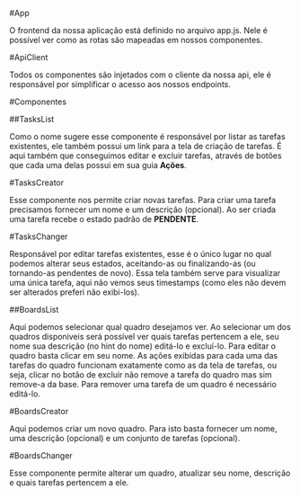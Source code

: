 
#App

O frontend da nossa aplicação está definido no arquivo app.js.
Nele é possível ver como as rotas são mapeadas em nossos componentes.

#ApiClient

Todos os componentes são injetados com o cliente da nossa api, ele é responsável por simplificar o acesso aos nossos endpoints.

#Componentes

##TasksList

Como o nome sugere esse componente é responsável por listar as tarefas existentes, ele também possui um link para a tela de criação de tarefas.
É aqui também que conseguimos editar e excluir tarefas, através de botões que cada uma delas possui em sua guia **Ações**.

#TasksCreator

Esse componente nos permite criar novas tarefas. Para criar uma tarefa precisamos fornecer um nome e um descrição (opcional). 
Ao ser criada uma tarefa recebe o estado padrão de **PENDENTE**.

#TasksChanger

Responsável por editar tarefas existentes, esse é o único lugar no qual podemos alterar seus estados, aceitando-as ou finalizando-as (ou tornando-as pendentes de novo).
Essa tela também serve para visualizar uma única tarefa, aqui não vemos seus timestamps (como eles não devem ser alterados preferi não exibi-los).

##BoardsList

Aqui podemos selecionar qual quadro desejamos ver. Ao selecionar um dos quadros disponiveis será possível ver quais tarefas pertencem a ele, seu nome
sua descrição (no hint do nome) editá-lo e excluí-lo. Para editar o quadro basta clicar em seu nome. As ações exibidas para cada uma das tarefas do quadro
funcionam exatamente como as da tela de tarefas, ou seja, clicar no botão de excluir não remove a tarefa do quadro mas sim remove-a da base. Para remover uma tarefa de um quadro
é necessário editá-lo.

#BoardsCreator

Aqui podemos criar um novo quadro. Para isto basta fornecer um nome, uma descrição (opcional) e um conjunto de tarefas (opcional).

#BoardsChanger

Esse componente permite alterar um quadro, atualizar seu nome, descrição e quais tarefas pertencem a ele.